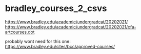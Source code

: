 # bradley_courses_2_csvs

https://www.bradley.edu/academic/undergradcat/20202021/
https://www.bradley.edu/academic/undergradcat/20202021/cfa-artcourses.dot

probably wont need for this one:  https://www.bradley.edu/sites/bcc/approved-courses/